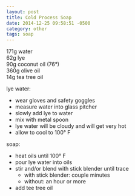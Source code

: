 ```yaml
---
layout: post
title: Cold Process Soap
date: 2014-12-25 09:58:51 -0500
category: other
tags: soap
---
```

171g water  
62g lye  
90g coconut oil (76°)  
360g olive oil  
14g tea tree oil

lye water:

* wear gloves and safety goggles
* measure water into glass pitcher
* slowly add lye to water
* mix with metal spoon
* lye water will be cloudy and will get very hot
* allow to cool to 100° F

soap:

* heat oils until 100° F
* pour lye water into oils
* stir and/or blend with stick blender until trace
  * with stick blender: couple minutes
  * without: an hour or more
* add tee tree oil
